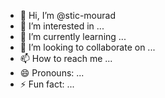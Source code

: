 - 👋 Hi, I’m @stic-mourad
- 👀 I’m interested in ...
- 🌱 I’m currently learning ...
- 💞️ I’m looking to collaborate on ...
- 📫 How to reach me ...
- 😄 Pronouns: ...
- ⚡ Fun fact: ...

<!---
stic-mourad/stic-mourad is a ✨ special ✨ repository because its `README.md` (this file) appears on your GitHub profile.
You can click the Preview link to take a look at your changes.
--->
